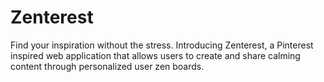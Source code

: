 # Zenterest
Find your inspiration without the stress. Introducing Zenterest, a Pinterest inspired web application that allows users to create and share calming content through personalized user zen boards.

